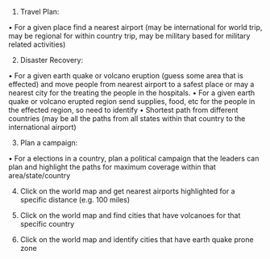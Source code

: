 1. Travel Plan:

•	For a given place find a nearest airport (may be international for world trip, may be regional for within country trip, may be military based for military related activities)


2. Disaster Recovery:

•	For a given earth quake or volcano eruption (guess some area that is effected) and move people from nearest airport to a safest place or        may a nearest city for the treating the people in the hospitals.
•	For a given earth quake or volcano erupted region send supplies, food, etc  for the people in the effected region, so need to identify 
•	Shortest path from different countries (may be all the paths from all states within that country to the international airport)
 
 
3. Plan a campaign:

•	For a elections in a country, plan a political campaign that the leaders can plan and highlight the paths for maximum coverage within that area/state/country
    

4. Click on the world map and get nearest airports highlighted for a specific distance (e.g. 100 miles)


5. Click on the world map and find cities that have volcanoes for that specific country


6. Click on the world map and identify cities that have earth quake prone zone
